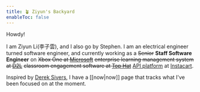 ```yaml
---
title: 🪴 Ziyun's Backyard
enableToc: false
---
```



Howdy!

I am Ziyun Li(李子雲), and I also go by Stephen. I am an electrical engineer turned software engineer, and currently working as a ~~Senior~~ **Staff Software Engineer** on  ~~Xbox One at [Microsoft](https://www.microsoft.com/)~~ ~~enterprise learning management system at [D2L](https://www.d2l.com/)~~ ~~classroom engagement software at [Top Hat](https://tophat.com/)~~ [API platform](https://docs.instacart.com/connect) at [Instacart](https://www.instacart.com/).

Inspired by [Derek Sivers](https://sive.rs/now), I have a [[now|now]] page that tracks what I've been focused on at the moment.
